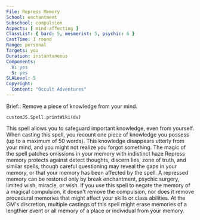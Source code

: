 ```yaml
---
File: Repress Memory
School: enchantment
Subschool: compulsion
Aspects: [ mind-affecting ]
ClassList: { bard: 5, mesmerist: 5, psychic: 6 }
CastTime: 1 round
Range: personal
Targets: you
Duration: instantaneous
Components:
  V: yes
  S: yes
SLALevel: 5
Copyright:
  Content: "Occult Adventures"
---
```

Brief:: Remove a piece of knowledge from your mind.

```dataviewjs
customJS.Spell.printWiki(dv)
```

This spell allows you to safeguard important knowledge, even from yourself. When casting this spell, you recount one piece of knowledge you possess (up to a maximum of 50 words). This knowledge disappears utterly from your mind, and you might not realize you forgot something. The magic of the spell patches omissions in your memory with indistinct haze  Repress memory protects against detect thoughts, discern lies, zone of truth, and similar spells, though careful questioning may reveal the gaps in your memory, or that your memory has been affected by the spell.  A repressed memory can be restored only by break enchantment, psychic surgery, limited wish, miracle, or wish. If you use this spell to negate the memory of a magical compulsion, it doesn't remove the compulsion, nor does it remove procedural memories that might affect your skills or class abilities.  At the GM's discretion, multiple castings of this spell might erase memories of a lengthier event or all memory of a place or individual from your memory.
